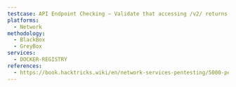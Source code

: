 ```yaml
---
testcase: API Endpoint Checking – Validate that accessing /v2/ returns {} and /v2/_catalog returns either a list of repositories or an authentication error
platforms: 
  - Network
methodology: 
  - BlackBox
  - GreyBox
services:
  - DOCKER-REGISTRY
references:
  - https://book.hacktricks.wiki/en/network-services-pentesting/5000-pentesting-docker-registry.html
---
```

